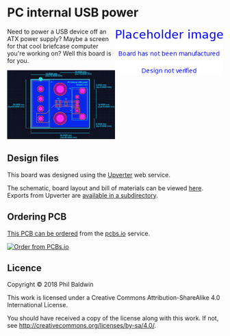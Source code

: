 # PC internal USB power

<img align="right" src="../_common/PlaceholderImage.png">

Need to power a USB device off an ATX power supply? Maybe a screen for that cool briefcase computer you're working on? Well this board is for you.

<img width="50%" src="./board-design.png">

## Design files

This board was designed using the [Upverter](https://upverter.com) web service.

The schematic, board layout and bill of materials can be viewed [here](https://upverter.com/Trebuchetindustries/74fc6e0a4b830742/PC-internal-USB-power/). Exports from Upverter are [available in a subdirectory](./Upverter%20exports).

## Ordering PCB

[This PCB can be ordered](https://PCBs.io/share/rmPnb) from the [pcbs.io](https://pcbs.io) service.

<a href="https://PCBs.io/share/rmPnb"><img src="https://s3.amazonaws.com/pcbs.io/share.png" alt="Order from PCBs.io"></img></a>

## Licence

Copyright © 2018 Phil Baldwin

This work is licensed under a Creative Commons Attribution-ShareAlike 4.0 International License.

You should have received a copy of the license along with this work. If not, see <http://creativecommons.org/licenses/by-sa/4.0/>.
